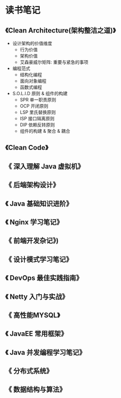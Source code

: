 # 读书笔记

## 《Clean Architecture(架构整洁之道)》

+ 设计架构的价值维度
    + 行为价值
    + 架构价值
    + 艾森豪威尔矩阵: 重要与紧急的事项
+ 编程范式
    + 结构化编程
    + 面向对象编程
    + 函数式编程
+ S.O.L.I.D 原则 & 组件的构建
    + SPR 单一职责原则
    + OCP 开闭原则
    + LSP 里氏替换原则
    + ISP 接口隔离原则
    + DIP 依赖反转原则
    + 组件的构建 & 聚合 &  耦合

## 《Clean Code》

## 《 深入理解 Java 虚拟机》
## 《 后端架构设计》
## 《 Java 基础知识进阶》  
## 《 Nginx 学习笔记》
## 《 前端开发杂记》)
## 《 设计模式学习笔记》
## 《 DevOps 最佳实践指南》
## 《 Netty 入门与实战》
## 《 高性能MYSQL》
## 《 JavaEE 常用框架》
## 《 Java 并发编程学习笔记》 
## 《 分布式系统》
## 《 数据结构与算法》